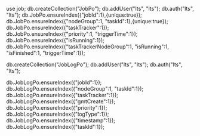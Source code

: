 


use job;
db.createCollection("JobPo");
db.addUser("lts", "lts");
db.auth("lts", "lts");
db.JobPo.ensureIndex({"jobId":1},{unique:true});
db.JobPo.ensureIndex({"nodeGroup":1, "taskId":1},{unique:true});
db.JobPo.ensureIndex({"taskTracker":1});
db.JobPo.ensureIndex({"priority":1, "triggerTime":1});
db.JobPo.ensureIndex({"isRunning":1});
db.JobPo.ensureIndex({"taskTrackerNodeGroup":1, "isRunning":1, "isFinished":1, "triggerTime":1});


db.createCollection("JobLogPo");
db.addUser("lts", "lts");
db.auth("lts", "lts");

db.JobLogPo.ensureIndex({"jobId":1});
db.JobLogPo.ensureIndex({"nodeGroup":1, "taskId":1});
db.JobLogPo.ensureIndex({"taskTracker":1});
db.JobLogPo.ensureIndex({"gmtCreate":1});
db.JobLogPo.ensureIndex({"priority":1});
db.JobLogPo.ensureIndex({"logType":1});
db.JobLogPo.ensureIndex({"timestamp":1});
db.JobLogPo.ensureIndex({"taskId":1});
